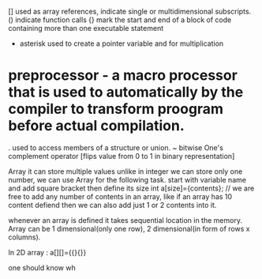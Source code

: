 [] used as array references, indicate single or multidimensional subscripts.
() indicate function calls
{} mark the start and end of a block of code containing more than one executable statement
* asterisk used to create a pointer variable and for multiplication
# preprocessor - a macro processor that is used to automatically by the compiler to transform proogram before actual compilation.
. used to access members of a structure or union.
~  bitwise One's complement operator  [flips value from 0 to 1 in binary representation]

Array
 it can store multiple values
 unlike in integer we can store only one number, we can use Array for the following task.
 start with variable name and add square bracket then define its size
  int a[size]={contents}; // we are free to add any number of contents in an array, like if an array has 10 content defiend then we can also add just 1 or 2 contents into it.

whenever an array is defined it takes sequential location in the memory. Array can be 1 dimensional(only one row), 2 dimensional(in form of rows x columns).

In 2D array :
a[][]={{}{}}

one should know wh
